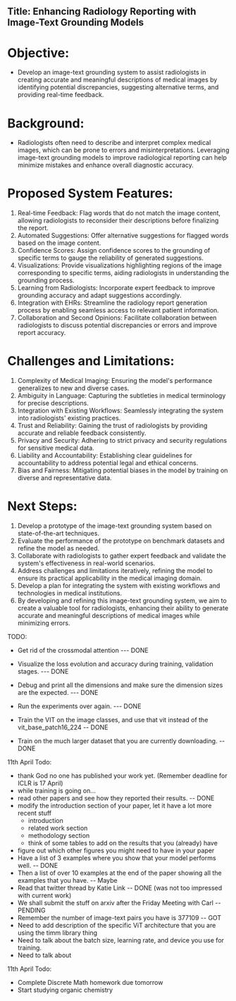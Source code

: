## Title: Enhancing Radiology Reporting with Image-Text Grounding Models

# Objective:
- Develop an image-text grounding system to assist radiologists in creating accurate and meaningful descriptions of medical images by identifying potential discrepancies, suggesting alternative terms, and providing real-time feedback.

# Background:
- Radiologists often need to describe and interpret complex medical images, which can be prone to errors and misinterpretations. Leveraging image-text grounding models to improve radiological reporting can help minimize mistakes and enhance overall diagnostic accuracy.

# Proposed System Features:
1. Real-time Feedback: Flag words that do not match the image content, allowing radiologists to reconsider their descriptions before finalizing the report.
2. Automated Suggestions: Offer alternative suggestions for flagged words based on the image content.
3. Confidence Scores: Assign confidence scores to the grounding of specific terms to gauge the reliability of generated suggestions.
4. Visualizations: Provide visualizations highlighting regions of the image corresponding to specific terms, aiding radiologists in understanding the grounding process.
5. Learning from Radiologists: Incorporate expert feedback to improve grounding accuracy and adapt suggestions accordingly.
6. Integration with EHRs: Streamline the radiology report generation process by enabling seamless access to relevant patient information.
7. Collaboration and Second Opinions: Facilitate collaboration between radiologists to discuss potential discrepancies or errors and improve report accuracy.

# Challenges and Limitations:
1. Complexity of Medical Imaging: Ensuring the model's performance generalizes to new and diverse cases.
2. Ambiguity in Language: Capturing the subtleties in medical terminology for precise descriptions.
3. Integration with Existing Workflows: Seamlessly integrating the system into radiologists' existing practices.
4. Trust and Reliability: Gaining the trust of radiologists by providing accurate and reliable feedback consistently.
5. Privacy and Security: Adhering to strict privacy and security regulations for sensitive medical data.
6. Liability and Accountability: Establishing clear guidelines for accountability to address potential legal and ethical concerns.
7. Bias and Fairness: Mitigating potential biases in the model by training on diverse and representative data.

# Next Steps:
1. Develop a prototype of the image-text grounding system based on state-of-the-art techniques.
2. Evaluate the performance of the prototype on benchmark datasets and refine the model as needed.
3. Collaborate with radiologists to gather expert feedback and validate the system's effectiveness in real-world scenarios.
4. Address challenges and limitations iteratively, refining the model to ensure its practical applicability in the medical imaging domain.
5. Develop a plan for integrating the system with existing workflows and technologies in medical institutions.
6. By developing and refining this image-text grounding system, we aim to create a valuable tool for radiologists, enhancing their ability to generate accurate and meaningful descriptions of medical images while minimizing errors.

TODO:
* Get rid of the crossmodal attention --- DONE
* Visualize the loss evolution and accuracy during training, validation stages. --- DONE
* Debug and print all the dimensions and make sure the dimension sizes are the expected. --- DONE
* Run the experiments over again. --- DONE

* Train the VIT on the image classes, and use that vit instead of the vit_base_patch16_224 -- DONE
* Train on the much larger dataset that you are currently downloading. -- DONE


11th April Todo:
* thank God no one has published your work yet. (Remember deadline for ICLR is 17 April)
* while training is going on...
* read other papers and see how they reported their results. -- DONE 
* modify the introduction section of your paper, let it have a lot more recent stuff 
    * introduction
    * related work section 
    * methodology section 
    * think of some tables to add on the results that you (already) have
* figure out which other figures you might need to have in your paper 
* Have a list of 3 examples where you show that your model performs well. -- DONE
* Then a list of over 10 examples at the end of the paper showing all the examples that you have. -- Maybe 
* Read that twitter thread by Katie Link -- DONE (was not too impressed with current work)
* We shall submit the stuff on arxiv after the Friday Meeting with Carl -- PENDING
* Remember the number of image-text pairs you have is 377109 -- GOT
* Need to add description of the specific ViT architecture that you are using the timm library thing
* Need to talk about the batch size, learning rate, and device you use for training.
* Need to talk about 

11th April Todo: 
* Complete Discrete Math homework due tomorrow
* Start studying organic chemistry